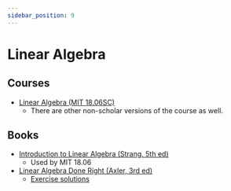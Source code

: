 ```yaml
---
sidebar_position: 9
---
```


# Linear Algebra

## Courses

- [Linear Algebra (MIT 18.06SC)](https://ocw.mit.edu/courses/18-06sc-linear-algebra-fall-2011/)
  - There are other non-scholar versions of the course as well.

## Books

- [Introduction to Linear Algebra (Strang, 5th ed)](https://math.mit.edu/~gs/linearalgebra/)
  - Used by MIT 18.06
- [Linear Algebra Done Right (Axler, 3rd ed)](https://linear.axler.net/)
  - [Exercise solutions](./linear-algebra-axler)
